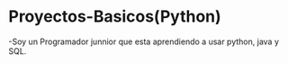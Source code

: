 # Proyectos-Basicos(Python)
-Soy un Programador junnior que esta aprendiendo a usar python, java y SQL.
